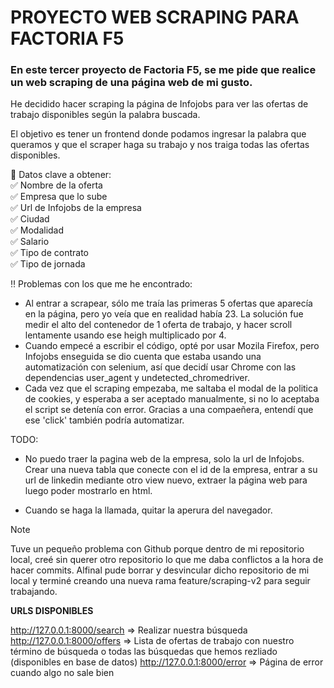 # PROYECTO WEB SCRAPING PARA FACTORIA F5

### En este tercer proyecto de Factoria F5, se me pide que realice un web scraping de una página web de mi gusto.

He decidido hacer scraping la página de Infojobs para ver las ofertas de trabajo disponibles según la palabra buscada.

El objetivo es tener un frontend donde podamos ingresar la palabra que queramos y que el scraper haga su trabajo y nos traiga todas las ofertas disponibles.

🔹 Datos clave a obtener:<br>
✅ Nombre de la oferta<br>
✅ Empresa que lo sube<br>
✅ Url de Infojobs de la empresa<br>
✅ Ciudad<br>
✅ Modalidad<br>
✅ Salario<br>
✅ Tipo de contrato<br>
✅ Tipo de jornada<br>

‼️ Problemas con los que me he encontrado:
- Al entrar a scrapear, sólo me traía las primeras 5 ofertas que aparecía en la página, pero yo veía que en realidad había 23. La solución fue medir el alto del contenedor de 1 oferta de trabajo, y hacer scroll lentamente usando ese heigh multiplicado por 4.
- Cuando empecé a escribir el código, opté por usar Mozila Firefox, pero Infojobs enseguida se dio cuenta que estaba usando una automatización con selenium, así que decidí usar Chrome con las dependencias user_agent y undetected_chromedriver.
- Cada vez que el scraping empezaba, me saltaba el modal de la politica de cookies, y esperaba a ser aceptado manualmente, si no lo aceptaba el script se detenía con error. Gracias a una compaeñera, entendí que ese 'click' también podría automatizar. 

TODO:
- No puedo traer la pagina web de la empresa, solo la url de Infojobs. Crear una nueva tabla que conecte con el id de la empresa, entrar a su url de linkedin mediante otro view nuevo, extraer la página web para luego poder mostrarlo en html.

- Cuando se haga la llamada, quitar la aperura del navegador.


> [!NOTE]
>
> Tuve un pequeño problema con Github porque dentro de mi repositorio local, creé sin querer otro repositorio lo que me daba conflictos a la hora de hacer commits. Alfinal pude borrar y desvincular dicho repositorio de mi local y terminé creando una nueva rama feature/scraping-v2 para seguir trabajando.
>


**URLS DISPONIBLES**

http://127.0.0.1:8000/search => Realizar nuestra búsqueda
http://127.0.0.1:8000/offers => Lista de ofertas de trabajo con nuestro término de búsqueda o todas las búsquedas que hemos rezliado (disponibles en base de datos)
http://127.0.0.1:8000/error => Página de error cuando algo no sale bien
